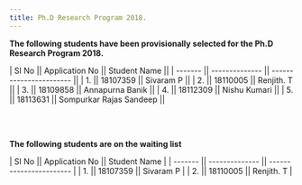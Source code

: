 ```yaml
---
title: Ph.D Research Program 2018.
---
```


<b>
The following students have been provisionally selected for the Ph.D Research Program 2018.
</b>


| SI No   || Application No || Student Name           ||
| ------- || -------------- || ----------------------- ||
| 1.      || 18107359       || Sivaram P               ||
| 2.      || 18110005       || Renjith. T              ||
| 3.      || 18109858       || Annapurna Banik         ||
| 4.      || 18112309       || Nishu Kumari            ||
| 5.      || 18113631       || Sompurkar Rajas Sandeep ||


<br><br>


<b>
The following students are on the waiting list
</b>


| SI No   || Application No || Student Name            |
| ------- || -------------- || ----------------------- |
| 1.      || 18107359       || Sivaram P               |
| 2.      || 18110005       || Renjith. T              |
